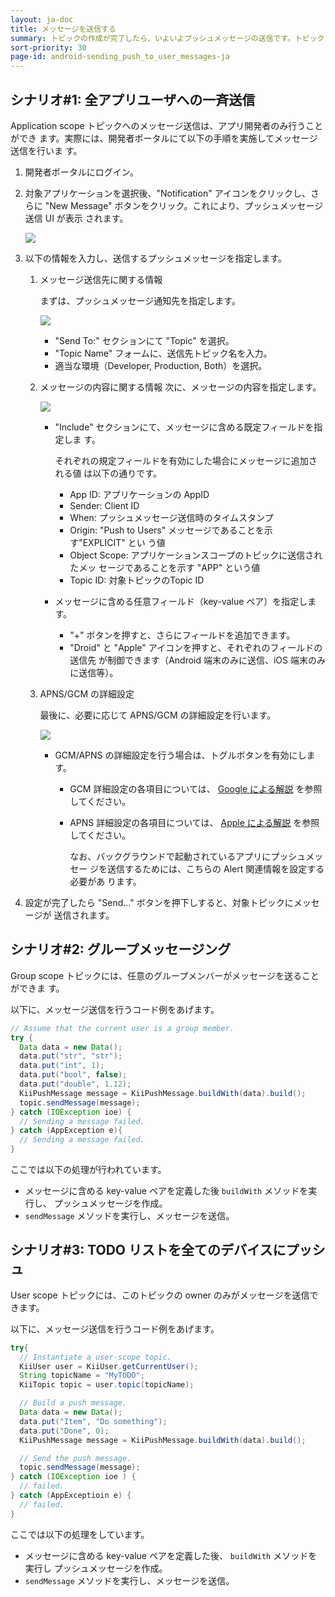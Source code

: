 ```yaml
---
layout: ja-doc
title: メッセージを送信する
summary: トピックの作成が完了したら、いよいよプッシュメッセージの送信です。トピックにメッセージを送信すると、このトピックを購読している全てのユーザに対してメッセージがプッシュされます。ここでは、サンプルシナリオのそれぞれを例に取り、メッセージ送信の方法を説明していきます。
sort-priority: 30
page-id: android-sending_push_to_user_messages-ja
---
```

## シナリオ#1: 全アプリユーザへの一斉送信

Application scope トピックへのメッセージ送信は、アプリ開発者のみ行うことができ
ます。実際には、開発者ポータルにて以下の手順を実施してメッセージ送信を行いま
す。

1. 開発者ポータルにログイン。
2. 対象アプリケーションを選択後、"Notification" アイコンをクリックし、さらに
   "New Message" ボタンをクリック。これにより、プッシュメッセージ送信 UI が表示
   されます。

    ![](01.png)

3.  以下の情報を入力し、送信するプッシュメッセージを指定します。
    1.  メッセージ送信先に関する情報

        まずは、プッシュメッセージ通知先を指定します。

        ![](02.png)
        * "Send To:" セクションにて "Topic" を選択。
        * "Topic Name" フォームに、送信先トピック名を入力。
        * 適当な環境（Developer, Production, Both）を選択。

    2.  メッセージの内容に関する情報
        次に、メッセージの内容を指定します。

        ![](03.png)
        * "Include" セクションにて、メッセージに含める既定フィールドを指定しま
          す。

            それぞれの規定フィールドを有効にした場合にメッセージに追加される値
            は以下の通りです。
            * App ID: アプリケーションの AppID
            * Sender: Client ID
            * When: プッシュメッセージ送信時のタイムスタンプ
            * Origin: "Push to Users" メッセージであることを示す"EXPLICIT" とい
              う値
            * Object Scope: アプリケーションスコープのトピックに送信されたメッ
              セージであることを示す "APP" という値
            * Topic ID: 対象トピックのTopic ID
        * メッセージに含める任意フィールド（key-value ペア）を指定します。
            * "+" ボタンを押すと、さらにフィールドを追加できます。
            * "Droid" と "Apple" アイコンを押すと、それぞれのフィールドの送信先
              が制御できます（Android 端末のみに送信、iOS 端末のみに送信等）。

    3.  APNS/GCM の詳細設定

        最後に、必要に応じて APNS/GCM の詳細設定を行います。

        ![](04.png)
        * GCM/APNS の詳細設定を行う場合は、トグルボタンを有効にします。
            *   GCM 詳細設定の各項目については、
                [Google による解説](http://developer.android.com/google/gcm/gcm.html#server)
                を参照してください。
            *   APNS 詳細設定の各項目については、
                [Apple による解説](http://developer.apple.com/library/mac/#documentation/NetworkingInternet/Conceptual/RemoteNotificationsPG/ApplePushService/ApplePushService.html)
                を参照してください。

                なお、バックグラウンドで起動されているアプリにプッシュメッセー
                ジを送信するためには、こちらの Alert 関連情報を設定する必要があ
                ります。

4. 設定が完了したら "Send..." ボタンを押下しすると、対象トピックにメッセージが
   送信されます。


## シナリオ#2: グループメッセージング

Group scope トピックには、任意のグループメンバーがメッセージを送ることができま
す。

以下に、メッセージ送信を行うコード例をあげます。

```java
// Assume that the current user is a group member.
try {
  Data data = new Data();
  data.put("str", "str");
  data.put("int", 1);
  data.put("bool", false);
  data.put("double", 1.12);
  KiiPushMessage message = KiiPushMessage.buildWith(data).build();
  topic.sendMessage(message);
} catch (IOException ioe) {
  // Sending a message failed.
} catch (AppException e){
  // Sending a message failed.
}
```

ここでは以下の処理が行われています。

* メッセージに含める key-value ペアを定義した後 `buildWith` メソッドを実行し、
  プッシュメッセージを作成。
* `sendMessage` メソッドを実行し、メッセージを送信。


## シナリオ#3: TODO リストを全てのデバイスにプッシュ

User scope トピックには、このトピックの owner のみがメッセージを送信できます。

以下に、メッセージ送信を行うコード例をあげます。

```java
try{
  // Instantiate a user-scope topic.
  KiiUser user = KiiUser.getCurrentUser();
  String topicName = "MyTODO";
  KiiTopic topic = user.topic(topicName);

  // Build a push message.
  Data data = new Data();
  data.put("Item", "Do something");
  data.put("Done", 0);
  KiiPushMessage message = KiiPushMessage.buildWith(data).build();

  // Send the push message.
  topic.sendMessage(message);
} catch (IOException ioe ) {
  // failed.
} catch (AppExceptioin e) {
  // failed.
}
```

ここでは以下の処理をしています。

* メッセージに含める key-value ペアを定義した後、 `buildWith` メソッドを実行し
  プッシュメッセージを作成。
* `sendMessage` メソッドを実行し、メッセージを送信。
